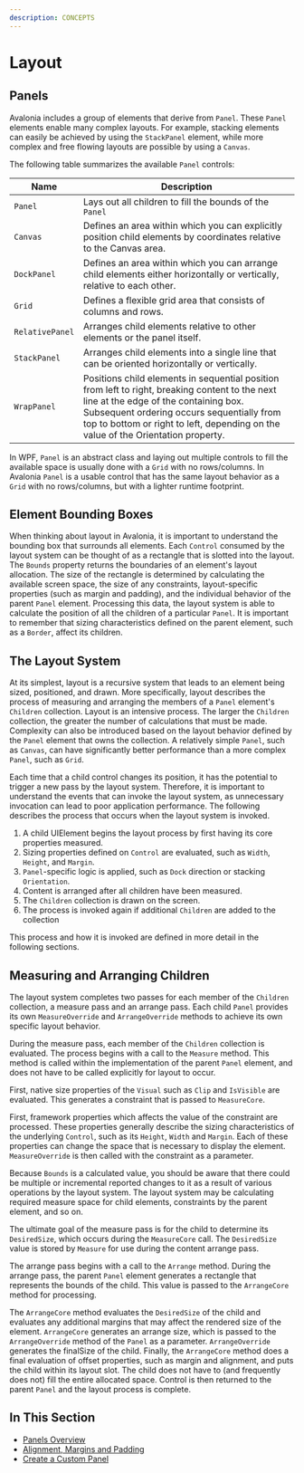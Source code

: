 ```yaml
---
description: CONCEPTS
---
```


# Layout

## Panels

Avalonia includes a group of elements that derive from `Panel`. These `Panel` elements enable many complex layouts. For example, stacking elements can easily be achieved by using the `StackPanel` element, while more complex and free flowing layouts are possible by using a `Canvas`.

The following table summarizes the available `Panel` controls:

| Name            | Description                                                                                                                                                                                                                                                               |
| --------------- | ------------------------------------------------------------------------------------------------------------------------------------------------------------------------------------------------------------------------------------------------------------------------- |
| `Panel`         | Lays out all children to fill the bounds of the `Panel`                                                                                                                                                                                                                   |
| `Canvas`        | Defines an area within which you can explicitly position child elements by coordinates relative to the Canvas area.                                                                                                                                                       |
| `DockPanel`     | Defines an area within which you can arrange child elements either horizontally or vertically, relative to each other.                                                                                                                                                    |
| `Grid`          | Defines a flexible grid area that consists of columns and rows.                                                                                                                                                                                                           |
| `RelativePanel` | Arranges child elements relative to other elements or the panel itself.                                                                                                                                                                                                   |
| `StackPanel`    | Arranges child elements into a single line that can be oriented horizontally or vertically.                                                                                                                                                                               |
| `WrapPanel`     | Positions child elements in sequential position from left to right, breaking content to the next line at the edge of the containing box. Subsequent ordering occurs sequentially from top to bottom or right to left, depending on the value of the Orientation property. |

In WPF, `Panel` is an abstract class and laying out multiple controls to fill the available space is usually done with a `Grid` with no rows/columns. In Avalonia `Panel` is a usable control that has the same layout behavior as a `Grid` with no rows/columns, but with a lighter runtime footprint.

## Element Bounding Boxes

When thinking about layout in Avalonia, it is important to understand the bounding box that surrounds all elements. Each `Control` consumed by the layout system can be thought of as a rectangle that is slotted into the layout. The `Bounds` property returns the boundaries of an element's layout allocation. The size of the rectangle is determined by calculating the available screen space, the size of any constraints, layout-specific properties (such as margin and padding), and the individual behavior of the parent `Panel` element. Processing this data, the layout system is able to calculate the position of all the children of a particular `Panel`. It is important to remember that sizing characteristics defined on the parent element, such as a `Border`, affect its children.

## The Layout System

At its simplest, layout is a recursive system that leads to an element being sized, positioned, and drawn. More specifically, layout describes the process of measuring and arranging the members of a `Panel` element's `Children` collection. Layout is an intensive process. The larger the `Children` collection, the greater the number of calculations that must be made. Complexity can also be introduced based on the layout behavior defined by the `Panel` element that owns the collection. A relatively simple `Panel`, such as `Canvas`, can have significantly better performance than a more complex `Panel`, such as `Grid`.

Each time that a child control changes its position, it has the potential to trigger a new pass by the layout system. Therefore, it is important to understand the events that can invoke the layout system, as unnecessary invocation can lead to poor application performance. The following describes the process that occurs when the layout system is invoked.

1. A child UIElement begins the layout process by first having its core properties measured.
2. Sizing properties defined on `Control` are evaluated, such as `Width`, `Height`, and `Margin`.
3. `Panel`-specific logic is applied, such as `Dock` direction or stacking `Orientation`.
4. Content is arranged after all children have been measured.
5. The `Children` collection is drawn on the screen.
6. The process is invoked again if additional `Children` are added to the collection

This process and how it is invoked are defined in more detail in the following sections.

## Measuring and Arranging Children

The layout system completes two passes for each member of the `Children` collection, a measure pass and an arrange pass. Each child `Panel` provides its own `MeasureOverride` and `ArrangeOverride` methods to achieve its own specific layout behavior.

During the measure pass, each member of the `Children` collection is evaluated. The process begins with a call to the `Measure` method. This method is called within the implementation of the parent `Panel` element, and does not have to be called explicitly for layout to occur.

First, native size properties of the `Visual` such as `Clip` and `IsVisible` are evaluated. This generates a constraint that is passed to `MeasureCore`.

First, framework properties which affects the value of the constraint are processed. These properties generally describe the sizing characteristics of the underlying `Control`, such as its `Height`, `Width` and `Margin`. Each of these properties can change the space that is necessary to display the element. `MeasureOverride` is then called with the constraint as a parameter.

Because `Bounds` is a calculated value, you should be aware that there could be multiple or incremental reported changes to it as a result of various operations by the layout system. The layout system may be calculating required measure space for child elements, constraints by the parent element, and so on.

The ultimate goal of the measure pass is for the child to determine its `DesiredSize`, which occurs during the `MeasureCore` call. The `DesiredSize` value is stored by `Measure` for use during the content arrange pass.

The arrange pass begins with a call to the `Arrange` method. During the arrange pass, the parent `Panel` element generates a rectangle that represents the bounds of the child. This value is passed to the `ArrangeCore` method for processing.

The `ArrangeCore` method evaluates the `DesiredSize` of the child and evaluates any additional margins that may affect the rendered size of the element. `ArrangeCore` generates an arrange size, which is passed to the `ArrangeOverride` method of the `Panel` as a parameter. `ArrangeOverride` generates the finalSize of the child. Finally, the `ArrangeCore` method does a final evaluation of offset properties, such as margin and alignment, and puts the child within its layout slot. The child does not have to (and frequently does not) fill the entire allocated space. Control is then returned to the parent `Panel` and the layout process is complete.

## In This Section

* [Panels Overview](panels-overview.md)
* [Alignment, Margins and Padding](alignment-margins-and-padding.md)
* [Create a Custom Panel](../../../guides/custom-controls/create-a-custom-panel.md)